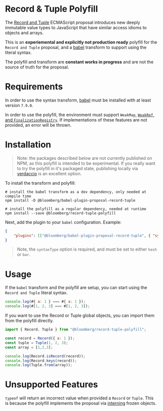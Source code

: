 # Record & Tuple Polyfill

The [Record and Tuple](https://github.com/tc39/proposal-record-tuple) ECMAScript proposal introduces new deeply immutable value types to JavaScript 
that have similar access idioms to objects and arrays.

This is an **experiemental and explicitly not production ready** polyfill for the `Record and Tuple` proposal, and a [babel](https://babeljs.io) transform to support using the literal syntax.

The polyfill and transform are **constant works in progress** and are not the source of truth for the proposal.

# Requirements

In order to use the syntax transform, [babel](https://babeljs.io) must be installed with at least version `7.9.0`.

In order to use the polyfill, the environment must support `WeakMap`, [`WeakRef`, and `FinalizationRegistry`](https://github.com/tc39/proposal-weakrefs). If implementations of these features are not provided, an error will be thrown.

# Installation

> Note: the packages described below are not currently published on NPM, as this polyfill is intended to be experimental.
> If you really want to try the polyfill in it's packaged state, publishing locally via [verdaccio](https://verdaccio.org/) is an excellent option.

To install the transform and polyfill:

```
# install the babel transform as a dev dependency, only needed at compile time
npm install -D @bloomberg/babel-plugin-proposal-record-tuple

# install the polyfill as a regular dependency, needed at runtime
npm install --save @bloomberg/record-tuple-polyfill
```

Next, add the plugin to your `babel` configuration. Example:

```json
{
    "plugins": [["@bloomberg/babel-plugin-proposal-record-tuple", { "syntaxType": "hash" }]]
}
```

> Note, the `syntaxType` option is required, and must be set to either `hash` or `bar`.

# Usage

If the `babel` transform and the polyfill are setup, you can start using the `Record and Tuple` literal syntax.

```js
console.log(#{ a: 1 } === #{ a: 1 });
console.log(#[1, 2, 3] === #[1, 2, 3]);
```

If you want to use the Record or Tuple global objects, you can import them from the polyfill directly.

```js
import { Record, Tuple } from "@bloomberg/record-tuple-polyfill";

const record = Record({ a: 1 });
const tuple = Tuple(1, 2, 3);
const array = [1,2,3];

console.log(Record.isRecord(record));
console.log(Record.keys(record));
console.log(Tuple.from(array));
```

# Unsupported Features

`typeof` will return an incorrect value when provided a `Record` or `Tuple`. 
This is because the polyfill implements the proposal via [interning](https://en.wikipedia.org/wiki/String_interning) frozen objects.
